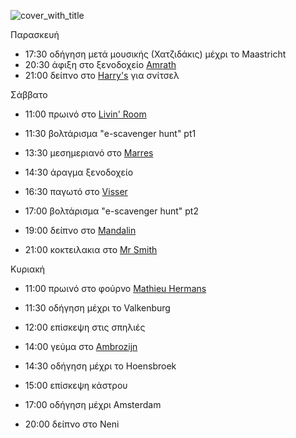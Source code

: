 
![cover_with_title](https://github.com/m-venturis/apako-dwro/assets/147306141/5c719d51-ed10-4682-853b-51f55a7f29e1)

Παρασκευή 
- 17:30 οδήγηση μετά μουσικής (Χατζιδάκις) μέχρι το Maastricht 
- 20:30 άφιξη στο ξενοδοχείο [Amrath](https://www.booking.com/Share-yalipRR) 
- 21:00 δείπνο στο [Harry's](https://maps.app.goo.gl/zr2EiJpzFARwnGb19) για σνίτσελ 

Σάββατο 

- 11:00 πρωινό στο [Livin' Room](https://maps.app.goo.gl/zr2EiJpzFARwnGb19)

- 11:30 βολτάρισμα "e-scavenger hunt" pt1 

- 13:30 μεσημεριανό στο [Marres](https://maps.app.goo.gl/BSyq3jQKYSfHyiam6) 

- 14:30 άραγμα ξενοδοχείο 

- 16:30 παγωτό στο [Visser](https://maps.app.goo.gl/JaXe383dAyoXRiaq5) 

- 17:00 βολτάρισμα "e-scavenger hunt" pt2 

- 19:00 δείπνο στο [Mandalin](https://maps.app.goo.gl/EtCQHwoUg6JEspZX6)

- 21:00 κοκτειλακια στο [Mr Smith](https://maps.app.goo.gl/Jmpg9FzH5d9edzQe7) 

Κυριακή 

- 11:00 πρωινό στο φούρνο [Mathieu Hermans](https://maps.app.goo.gl/Xo6Bfak3SA5R3Xe5A) 

- 11:30 οδήγηση μέχρι το Valkenburg 

- 12:00 επίσκεψη στις σπηλιές 

- 14:00 γεύμα στο [Ambrozijn](https://maps.app.goo.gl/RWP9kTfwuRqn3jpC9) 

- 14:30 οδήγηση μέχρι το Hoensbroek 

- 15:00 επίσκεψη κάστρου 

- 17:00 οδήγηση μέχρι Amsterdam 

- 20:00 δείπνο στο Νeni 



